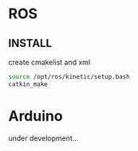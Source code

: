 # ROS 
## INSTALL
create cmakelist and xml
``` bash 
source /opt/ros/kinetic/setup.bash
catkin_make
```
# Arduino 

under development...
